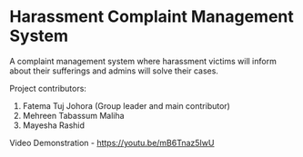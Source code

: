 # Harassment Complaint Management System

A complaint management system where harassment victims will inform about their sufferings and admins will solve their cases.

Project contributors:

1. Fatema Tuj Johora (Group leader and main contributor)
2. Mehreen Tabassum Maliha
3. Mayesha Rashid

Video Demonstration - https://youtu.be/mB6Tnaz5IwU
